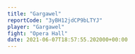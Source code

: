 ```yaml
---
title: "Gargawel"
reportCode: "3yBH12jdCP9bLTYJ"
player: "Gargawel"
fight: "Opera Hall"
date: 2021-06-07T18:57:55.202000+00:00
---
```

